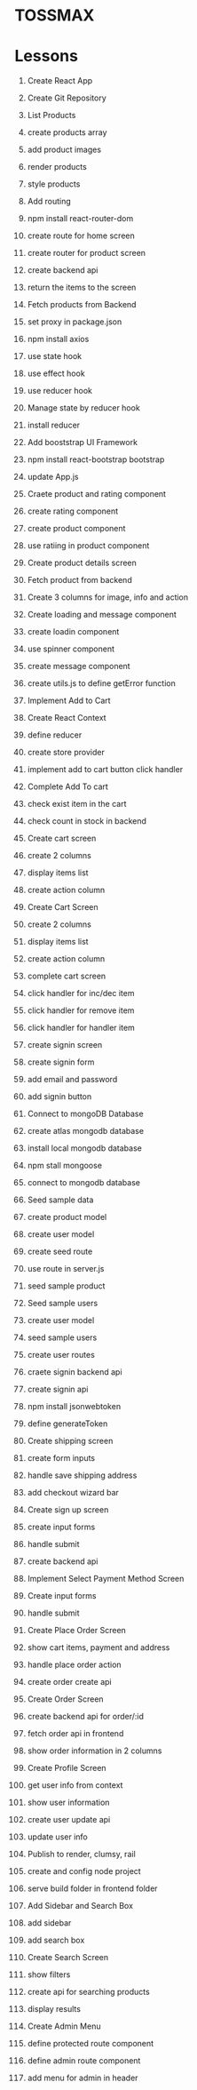 # TOSSMAX

# Lessons

1. Create React App
2. Create Git Repository

3. List Products
4. create products array
5. add product images
6. render products
7. style products

8. Add routing
9. npm install react-router-dom
10. create route for home screen
11. create router for product screen

12. create backend api
13. return the items to the screen

14. Fetch products from Backend
15. set proxy in package.json
16. npm install axios
17. use state hook
18. use effect hook
19. use reducer hook

20. Manage state by reducer hook
21. install reducer

22. Add booststrap UI Framework
23. npm install react-bootstrap bootstrap
24. update App.js

25. Craete product and rating component
26. create rating component
27. create product component
28. use ratiing in product component

29. Create product details screen
30. Fetch product from backend
31. Create 3 columns for image, info and action

32. Create loading and message component
33. create loadin component
34. use spinner component
35. create message component
36. create utils.js to define getError function

37. Implement Add to Cart
38. Create React Context
39. define reducer
40. create store provider
41. implement add to cart button click handler

42. Complete Add To cart
43. check exist item in the cart
44. check count in stock in backend

45. Create cart screen
46. create 2 columns
47. display items list
48. create action column

49. Create Cart Screen
50. create 2 columns
51. display items list
52. create action column

53. complete cart screen
54. click handler for inc/dec item
55. click handler for remove item
56. click handler for handler item

57. create signin screen
58. create signin form
59. add email and password
60. add signin button

61. Connect to mongoDB Database
62. create atlas mongodb database
63. install local mongodb database
64. npm stall mongoose
65. connect to mongodb database

66. Seed sample data
67. create product model
68. create user model
69. create seed route
70. use route in server.js
71. seed sample product

72. Seed sample users
73. create user model
74. seed sample users
75. create user routes

76. craete signin backend api
77. create signin api
78. npm install jsonwebtoken
79. define generateToken

80. Create shipping screen
81. create form inputs
82. handle save shipping address
83. add checkout wizard bar

84. Create sign up screen
85. create input forms
86. handle submit
87. create backend api

88. Implement Select Payment Method Screen
89. Create input forms
90. handle submit

91. Create Place Order Screen
92. show cart items, payment and address
93. handle place order action
94. create order create api

95. Create Order Screen
96. create backend api for order/:id
97. fetch order api in frontend
98. show order information in 2 columns

99. Create Profile Screen
100. get user info from context
101. show user information
102. create user update api
103. update user info

104. Publish to render, clumsy, rail
105. create and config node project
106. serve build folder in frontend folder

107. Add Sidebar and Search Box
108. add sidebar
109. add search box

110. Create Search Screen
111. show filters
112. create api for searching products
113. display results

114. Create Admin Menu
115. define protected route component
116. define admin route component
117. add menu for admin in header
